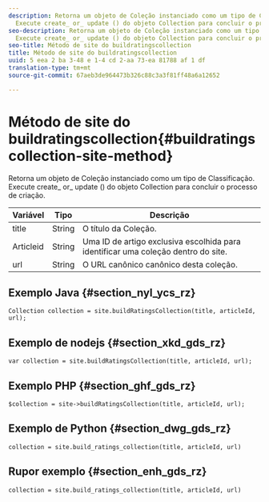 ```yaml
---
description: Retorna um objeto de Coleção instanciado como um tipo de Classificação.
  Execute create_ or_ update () do objeto Collection para concluir o processo de criação.
seo-description: Retorna um objeto de Coleção instanciado como um tipo de Classificação.
  Execute create_ or_ update () do objeto Collection para concluir o processo de criação.
seo-title: Método de site do buildratingscollection
title: Método de site do buildratingscollection
uuid: 5 eea 2 ba 3-48 e 1-4 cd 2-aa 73-ea 81788 af 1 df
translation-type: tm+mt
source-git-commit: 67aeb3de964473b326c88c3a3f81ff48a6a12652

---
```



# Método de site do buildratingscollection{#buildratingscollection-site-method}

Retorna um objeto de Coleção instanciado como um tipo de Classificação. Execute create_ or_ update () do objeto Collection para concluir o processo de criação.

| Variável | Tipo | Descrição |
|--- |--- |--- |
| title | String | O título da Coleção. |
| Articleid | String | Uma ID de artigo exclusiva escolhida para identificar uma coleção dentro do site. |
| url | String | O URL canônico canônico desta coleção. |

## Exemplo Java {#section_nyl_ycs_rz}

```
Collection collection = site.buildRatingsCollection(title, articleId, url); 
```

## Exemplo de nodejs {#section_xkd_gds_rz}

```
var collection = site.buildRatingsCollection(title, articleId, url); 
```

## Exemplo PHP {#section_ghf_gds_rz}

```
$collection = site->buildRatingsCollection(title, articleId, url); 
```

## Exemplo de Python {#section_dwg_gds_rz}

```
collection = site.build_ratings_collection(title, articleId, url) 
```

## Rupor exemplo {#section_enh_gds_rz}

```
collection = site.build_ratings_collection(title, articleId, url) 
```

